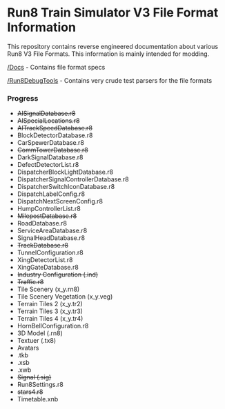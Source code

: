 # Run8 Train Simulator V3 File Format Information

This repository contains reverse engineered documentation about various Run8 V3 File Formats. This information is mainly intended for modding.

[/Docs](/Docs) - Contains file format specs

[/Run8DebugTools](/Run8DebugTools) - Contains very crude test parsers for the file formats

### Progress

- ~~AISignalDatabase.r8~~
- ~~AISpecialLocations.r8~~
- ~~AITrackSpeedDatabase.r8~~
- BlockDetectorDatabase.r8
- CarSpewerDatabase.r8
- ~~CommTowerDatabase.r8~~
- DarkSignalDatabase.r8
- DefectDetectorList.r8
- DispatcherBlockLightDatabase.r8
- DispatcherSignalControllerDatabase.r8
- DispatcherSwitchIconDatabase.r8
- DispatchLabelConfig.r8
- DispatchNextScreenConfig.r8
- HumpControllerList.r8
- ~~MilepostDatabase.r8~~
- RoadDatabase.r8
- ServiceAreaDatabase.r8
- SignalHeadDatabase.r8
- ~~TrackDatabase.r8~~
- TunnelConfiguration.r8
- XingDetectorList.r8
- XingGateDatabase.r8
- ~~Industry Configuration (.ind)~~
- ~~Traffic.r8~~
- Tile Scenery (x_y.rn8)
- Tile Scenery Vegetation (x_y.veg)
- Terrain Tiles 2 (x_y.tr2)
- Terrain Tiles 3 (x_y.tr3)
- Terrain Tiles 4 (x_y.tr4)
- HornBellConfiguration.r8
- 3D Model (.rn8)
- Textuer (.tx8)
- Avatars
- .tkb
- .xsb
- .xwb
- ~~Signal (.sig)~~
- Run8Settings.r8
- ~~stars4.r8~~
- Timetable.xnb
